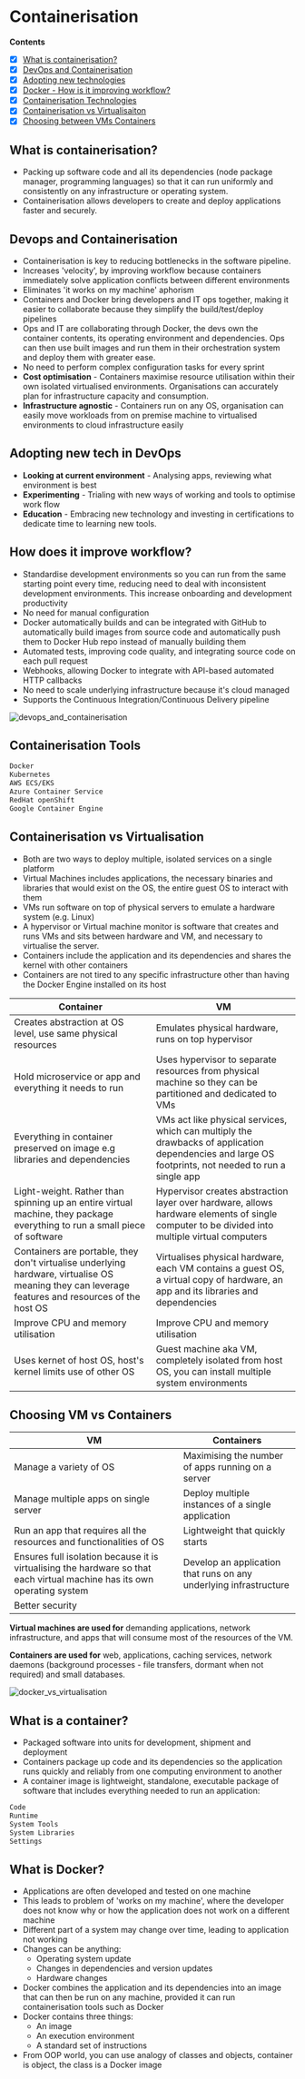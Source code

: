 # Containerisation 

**Contents**
- [x] [What is containerisation?](#what-is-containerisation)
- [x] [DevOps and Containerisation](#devops-and-containerisation)
- [x] [Adopting new technologies](#adopting-new-tech-in-devops)
- [x] [Docker - How is it improving workflow?](#how-does-it-improve-workflow)
- [x] [Containerisation Technologies](#containerisation-tools)
- [x] [Containerisation vs Virtualisaiton](#containerisation-vs-virtualisation)
- [x] [Choosing between VMs Containers](#choosing-vm-vs-containers)

## What is containerisation?
- Packing up software code and all its dependencies (node package manager, programming languages) so that it can run uniformly and consistently on any infrastructure or operating system.
- Containerisation allows developers to create and deploy applications faster and securely.

## Devops and Containerisation 
- Containerisation is key to reducing bottlenecks in the software pipeline.
- Increases 'velocity', by improving workflow because containers immediately solve application conflicts between different environments
- Eliminates 'it works on my machine' aphorism
- Containers and Docker bring developers and IT ops together, making it easier to collaborate because they simplify the build/test/deploy pipelines
- Ops and IT are collaborating through Docker, the devs own the container contents, its operating environment and dependencies. Ops can then use built images and run them in their orchestration system and deploy them with greater ease.
- No need to perform complex configuration tasks for every sprint
- **Cost optimisation** - Containers maximise resource utilisation within their own isolated virtualised environments. Organisations can accurately plan for infrastructure capacity and consumption.
- **Infrastructure agnostic** - Containers run on any OS, organisation can easily move workloads from on premise machine to virtualised environments to cloud infrastructure easily

## Adopting new tech in DevOps
- **Looking at current environment** - Analysing apps, reviewing what environment is best
- **Experimenting** - Trialing with new ways of working and tools to optimise work flow
- **Education** - Embracing new technology and investing in certifications to dedicate time to learning new tools.

## How does it improve workflow?
- Standardise development environments so you can run from the same starting point every time, reducing need to deal with inconsistent development environments. This increase onboarding and development productivity
- No need for manual configuration 
- Docker automatically builds and can be integrated with GitHub to automatically build images from source code and automatically push them to Docker Hub repo instead of manually building them
- Automated tests, improving code quality, and integrating source code on each pull request
- Webhooks, allowing Docker to integrate with API-based automated HTTP callbacks
- No need to scale underlying infrastructure because it's cloud managed
- Supports the Continuous Integration/Continuous Delivery pipeline


<img src="https://docs.microsoft.com/en-us/dotnet/architecture/containerized-lifecycle/docker-application-lifecycle/media/containers-foundation-for-devops-collaboration/persona-workloads-docker-container-lifecycle.png" alt="devops_and_containerisation">


## Containerisation Tools 
````bash
Docker 
Kubernetes
AWS ECS/EKS
Azure Container Service 
RedHat openShift
Google Container Engine
````

## Containerisation vs Virtualisation
- Both are two ways to deploy multiple, isolated services on a single platform
- Virtual Machines includes applications, the necessary binaries and libraries that would exist on the OS, the entire guest OS to interact with them
- VMs run software on top of physical servers to emulate a hardware system (e.g. Linux)
- A hypervisor or Virtual machine monitor is software that creates and runs VMs and sits between hardware and VM, and necessary to virtualise the server.
- Containers include the application and its dependencies and shares the kernel with other containers
- Containers are not tired to any specific infrastructure other than having the Docker Engine installed on its host 

Container|VM
---|---
Creates abstraction at OS level, use same physical resources|Emulates physical hardware, runs on top hypervisor
Hold microservice or app and everything it needs to run|Uses hypervisor to separate resources from physical machine so they can be partitioned and dedicated to VMs
Everything in container preserved on image e.g libraries and dependencies|VMs act like physical services, which can multiply the drawbacks of application dependencies and large OS footprints, not needed to run a single app
Light-weight. Rather than spinning up an entire virtual machine, they package everything to run a small piece of software|Hypervisor creates abstraction layer over hardware, allows hardware elements of single computer to be divided into multiple virtual computers
Containers are portable, they don't virtualise underlying hardware, virtualise OS meaning they can leverage features and resources of the host OS  |Virtualises physical hardware, each VM contains a guest OS, a virtual copy of hardware, an app and its libraries and dependencies
Improve CPU and memory utilisation|Improve CPU and memory utilisation
Uses kernet of host OS, host's kernel limits use of other OS|Guest machine aka VM, completely isolated from host OS, you can install multiple system environments 


## Choosing VM vs Containers
VM|Containers
---|---
Manage a variety of OS|Maximising the number of apps running on a server
Manage multiple apps on single server|Deploy multiple instances of a single application
Run an app that requires all the resources and functionalities of OS|Lightweight that quickly starts
Ensures full isolation because it is virtualising the hardware so that each virtual machine has its own operating system|Develop an application that runs on any underlying infrastructure
Better security|

**Virtual machines are used for** demanding applications, network infrastructure, and apps that will consume most of the resources of the VM.

**Containers are used for** web, applications, caching services, network daemons (background processes - file transfers, dormant when not required) and small databases.

<img src="https://blog.netapp.com/wp-content/uploads/2016/03/Screen-Shot-2018-03-20-at-9.24.09-AM.png" alt="docker_vs_virtualisation">

## What is a container?
- Packaged software into units for development, shipment and deployment
- Containers package up code and its dependencies so the application runs quickly and reliably from one computing environment to another
- A container image is lightweight, standalone, executable package of software that includes everything needed to run an application:
```bash
Code
Runtime
System Tools
System Libraries
Settings
```

## What is Docker?
- Applications are often developed and tested on one machine 
- This leads to problem of 'works on my machine', where the developer does not know why or how the application does not work on a different machine
- Different part of a system may change over time, leading to application not working
- Changes can be anything:
    - Operating system update
    - Changes in dependencies and version updates
    - Hardware changes 
- Docker combines the application and its dependencies into an image that can then be run on any machine, provided it can run containerisation tools such as Docker
- Docker contains three things:
    - An image
    - An execution environment
    - A standard set of instructions
- From OOP world, you can use analogy of classes and objects, container is object, the class is a Docker image

    


